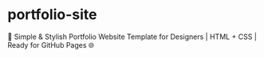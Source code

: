 # portfolio-site
🎨 Simple &amp; Stylish Portfolio Website Template for Designers | HTML + CSS | Ready for GitHub Pages 🌐
